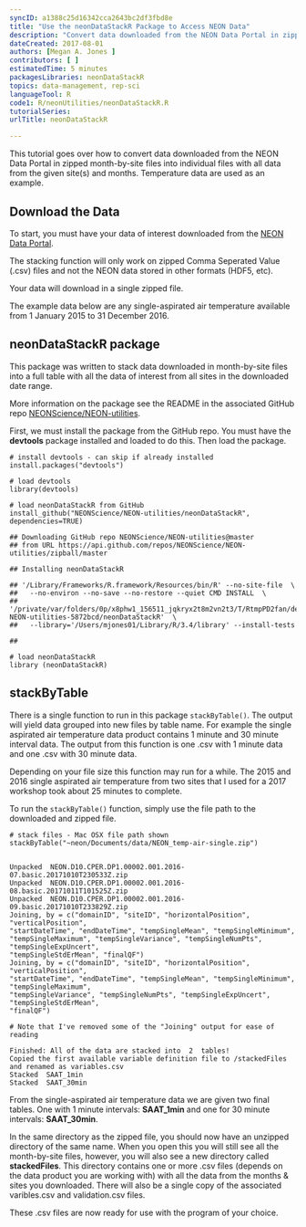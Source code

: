 ```yaml
---
syncID: a1388c25d16342cca2643bc2df3fbd8e
title: "Use the neonDataStackR Package to Access NEON Data"
description: "Convert data downloaded from the NEON Data Portal in zipped month-by-site files into a table with all data of interest. Temperature data are used as an example. "
dateCreated: 2017-08-01
authors: [Megan A. Jones ]
contributors: [ ]
estimatedTime: 5 minutes
packagesLibraries: neonDataStackR
topics: data-management, rep-sci
languageTool: R
code1: R/neonUtilities/neonDataStackR.R
tutorialSeries:
urlTitle: neonDataStackR

---
```


This tutorial goes over how to convert data downloaded from the NEON Data Portal 
in zipped month-by-site files into individual files with all data from the 
given site(s) and months. Temperature data are used as an example.

## Download the Data
To start, you must have your data of interest downloaded from the 
<a href="http://data.neonscience.org" target="_blank"> NEON Data Portal</a>.  

The stacking function will only work on zipped Comma Seperated Value (.csv) 
files and not the NEON data stored in other formats (HDF5, etc). 

Your data will download in a single zipped file. 

The example data below are any single-aspirated air temperature available from 
1 January 2015 to 31 December 2016. 

## neonDataStackR package

This package was written to stack data downloaded in month-by-site files into a 
full table with all the data of interest from all sites in the downloaded date
range.  

More information on the package see the README in the associated GitHub repo 
<a href="https://github.com/NEONScience/NEON-utilities/tree/master/neonDataStackR" target="_blank"> NEONScience/NEON-utilities</a>. 

First, we must install the package from the GitHub repo. You must have the 
**devtools** package installed and loaded to do this. Then load the package. 

    # install devtools - can skip if already installed
    install.packages("devtools")

    # load devtools
    library(devtools)

    # load neonDataStackR from GitHub
    install_github("NEONScience/NEON-utilities/neonDataStackR", dependencies=TRUE)

    ## Downloading GitHub repo NEONScience/NEON-utilities@master
    ## from URL https://api.github.com/repos/NEONScience/NEON-utilities/zipball/master

    ## Installing neonDataStackR

    ## '/Library/Frameworks/R.framework/Resources/bin/R' --no-site-file  \
    ##   --no-environ --no-save --no-restore --quiet CMD INSTALL  \
    ##   '/private/var/folders/0p/x8phw1_156511_jqkryx2t8m2vn2t3/T/RtmpPD2fan/devtools52c155f1e8a2/NEONScience-NEON-utilities-5872bcd/neonDataStackR'  \
    ##   --library='/Users/mjones01/Library/R/3.4/library' --install-tests

    ## 

    # load neonDataStackR
    library (neonDataStackR)

## stackByTable

There is a single function to run in this package `stackByTable()`. The output
will yield data grouped into new files by table name. For example the single 
aspirated air temperature data product contains 1 minute and 30 minute interval
data. The output from this function is one .csv with 1 minute data and one .csv 
with 30 minute data. 

Depending on your file size this function may run for a while. The 2015 and 2016
single aspirated air temperature from two sites that I used for a 2017 workshop
took about 25 minutes to complete. 

To run the `stackByTable()` function, simply use the file path to the downloaded
and zipped file. 


    # stack files - Mac OSX file path shown
    stackByTable("~neon/Documents/data/NEON_temp-air-single.zip")


    Unpacked  NEON.D10.CPER.DP1.00002.001.2016-07.basic.20171010T230533Z.zip
    Unpacked  NEON.D10.CPER.DP1.00002.001.2016-08.basic.20171011T101525Z.zip
    Unpacked  NEON.D10.CPER.DP1.00002.001.2016-09.basic.20171010T233829Z.zip
    Joining, by = c("domainID", "siteID", "horizontalPosition", "verticalPosition", 
    "startDateTime", "endDateTime", "tempSingleMean", "tempSingleMinimum", 
    "tempSingleMaximum", "tempSingleVariance", "tempSingleNumPts", "tempSingleExpUncert", 
    "tempSingleStdErMean", "finalQF")
    Joining, by = c("domainID", "siteID", "horizontalPosition", "verticalPosition", 
    "startDateTime", "endDateTime", "tempSingleMean", "tempSingleMinimum", "tempSingleMaximum", 
    "tempSingleVariance", "tempSingleNumPts", "tempSingleExpUncert", "tempSingleStdErMean", 
    "finalQF")

    # Note that I've removed some of the "Joining" output for ease of reading

    Finished: All of the data are stacked into  2  tables!
    Copied the first available variable definition file to /stackedFiles and renamed as variables.csv
    Stacked  SAAT_1min
    Stacked  SAAT_30min

From the single-aspirated air temperature data we are given two final tables. 
One with 1 minute intervals: **SAAT_1min** and one for 30 minute intervals: 
**SAAT_30min**.  

In the same directory as the zipped file, you should now have an unzipped 
directory of the same name. When you open this you will still see all the 
month-by-site files, however, you will also see a new directory called 
**stackedFiles**. This directory contains one or more .csv files (depends on the 
data product you are working with) with all the data from the months & sites you 
downloaded. There will also be a single copy of the associated varibles.csv and 
validation.csv files. 

These .csv files are now ready for use with the program of your choice. 


